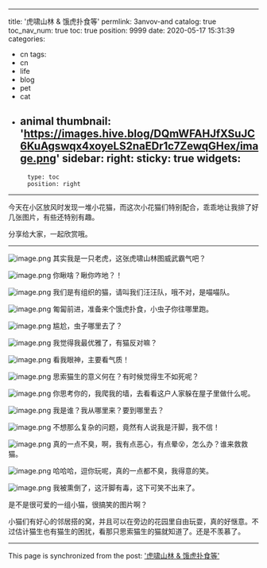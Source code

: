
---
title: '虎啸山林 & 饿虎扑食等'
permlink: 3anvov-and
catalog: true
toc_nav_num: true
toc: true
position: 9999
date: 2020-05-17 15:31:39
categories:
- cn
tags:
- cn
- life
- blog
- pet
- cat
- animal
thumbnail: 'https://images.hive.blog/DQmWFAHJfXSuJC6KuAgswqx4xoyeLS2naEDr1c7ZewqGHex/image.png'
sidebar:
    right:
        sticky: true
widgets:
    -
        type: toc
        position: right
---


今天在小区放风时发现一堆小花猫，而这次小花猫们特别配合，乖乖地让我排了好几张图片，有些还特别有趣。

分享给大家，一起欣赏哦。

-----


![image.png](https://images.hive.blog/DQmWFAHJfXSuJC6KuAgswqx4xoyeLS2naEDr1c7ZewqGHex/image.png)
其实我是一只老虎，这张虎啸山林图威武霸气吧？

![image.png](https://images.hive.blog/DQmQeczzuufi2JSQzryxio2WUvcT9y4vd8CaxZkwtzDxwUh/image.png)
你瞅啥？瞅你咋地？！

![image.png](https://images.hive.blog/DQmYF3Zt6Win7k78Pot1hPiw59pgrH9ToCjQYdKSSkgA8Vi/image.png)
我们是有组织的猫，请叫我们汪汪队，哦不对，是喵喵队。


![image.png](https://images.hive.blog/DQmZkvRZGBR57WVvauMfLNocWyAHM5NjD5ybFwUwfi5uxPk/image.png)
匍匐前进，准备来个饿虎扑食，小虫子你往哪里跑。

![image.png](https://images.hive.blog/DQmUhaqa7XXpjFfGWPQuYa9PxE8fyAJ8iHwetwuQB5XEE1R/image.png)
尴尬，虫子哪里去了？

![image.png](https://images.hive.blog/DQmasC1MsGL6LUxqcBDjVuDzGkeYr8joVaR9ApvaB5jW7aj/image.png)
我觉得我最优雅了，有猫反对嘛？


![image.png](https://images.hive.blog/DQmZbN8X4NRJyZCQK3rST8ZaJaDhNKzDnrPKNkvTVC5f6Ua/image.png)
看我眼神，主要看气质！

![image.png](https://images.hive.blog/DQme2QywDTwB4PtaSq5qq3cEhCgSHF9PvP5wvSkfmjLhhmb/image.png)
思索猫生的意义何在？有时候觉得生不如死呢？


![image.png](https://images.hive.blog/DQmeBmgUy2CTiioYweZmWm7fGngRG7eyZTB7r3DEC43HKPK/image.png)
你思考你的，我爬我的墙，去看看这户人家躲在屋子里做什么呢。


![image.png](https://images.hive.blog/DQmYWaKga3pQ4FCvMxWC5jJ6p1UqKoE57yUsVfrLCE3EEM5/image.png)
我是谁？我从哪里来？要到哪里去？


![image.png](https://images.hive.blog/DQmUJtJG6GRm9U9tYZ5HG7h2BHCj1wyg6QbA6pyMGtdenGw/image.png)
不想那么复杂的问题，竟然有人说我是汗脚，我不信！


![image.png](https://images.hive.blog/DQmWzg8PiFpGUTAvXYjD3GT6oQU5awen1GsL9VidGTC3MuD/image.png)
真的一点不臭，啊，我有点恶心，有点晕😵，怎么办？谁来救救猫。


![image.png](https://images.hive.blog/DQmbicrYQdWrdY6ASv9Lhnvy8SDcjg8LY3mxRiUUVSo5PZB/image.png)
哈哈哈，逗你玩呢，真的一点都不臭，我得意的笑。


![image.png](https://images.hive.blog/DQmbrKJB8NcDWTYQUKAANSuHrtzPyTRANcQ6fzYRsVCMYCJ/image.png)
我被熏倒了，这汗脚有毒，这下可笑不出来了。


是不是很可爱的一组小猫，很搞笑的图片啊？

小猫们有好心的邻居搭的窝，并且可以在旁边的花园里自由玩耍，真的好惬意。不过估计猫生也有猫生的困扰，看那只思索猫生的猫就知道了。还是不羡慕了。

- - -

This page is synchronized from the post: ['虎啸山林 & 饿虎扑食等'](https://steemit.com/@oflyhigh/3anvov-and)
